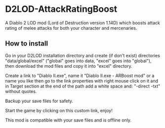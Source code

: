 # D2LOD-AttackRatingBoost
A Diablo 2 LOD mod (Lord of Destruction version 1.14D) which boosts attack rating of melee attacks for both your character and mercenaries.

## How to install
Go in your D2LOD installation directory and create (if don't exist) directories "data/global/excel" ("global" goes into data, "excel" goes into "global"), then download the mod files and copy it into "excel" directory.

Create a link to "Diablo II.exe", name it "Diablo II.exe - ARBoost mod" or a name you like then go to the link properties with right mouse click on it and in Target section at the end of the path add a white space and: "-direct -txt" without quotes.

Backup your save files for safety.

Start the game by clicking on this custom link, enjoy!

This mod is compatible with your save files and is offline only.
